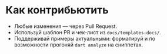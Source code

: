 # Как контрибьютить

- Любые изменения — через Pull Request.
- Используй шаблон PR и чек-лист из `docs/templates-docs/`.
- Поддерживай примеры актуальными: форматируй и по возможности прогоняй `dart analyze` на сниппетах.

